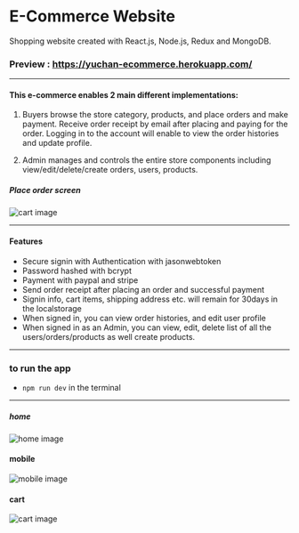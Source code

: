 # E-Commerce Website

Shopping website created with React.js, Node.js, Redux and MongoDB. 

### Preview : https://yuchan-ecommerce.herokuapp.com/
___

#### This e-commerce enables 2 main different implementations:

1. Buyers browse the store category, products, and place orders and make payment. Receive order receipt by email after placing and paying for the order. Logging in to the account will enable to view the order histories and update profile.

2. Admin manages and controls the entire store components including view/edit/delete/create orders, users, products.

##### Place order screen 

![cart image](https://i.imgur.com/CE316oWm.jpg)
___

#### Features

- Secure signin with Authentication with jasonwebtoken
- Password hashed with bcrypt
- Payment with paypal and stripe
- Send order receipt after placing an order and successful payment
- Signin info, cart items, shipping address etc. will remain for 30days in the localstorage
- When signed in, you can view order histories, and edit user profile
- When signed in as an Admin, you can view, edit, delete list of all the users/orders/products as well create products.

___

### to run the app
- `npm run dev` in the terminal
___

##### home
![home image](https://i.imgur.com/pEzKblQm.jpg)

#### mobile 
![mobile image](https://i.imgur.com/SSFiBZcm.jpg)

#### cart 
![cart image](https://i.imgur.com/qVpcXMNm.jpg)

